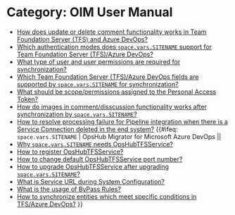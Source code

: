 # Category: OIM User Manual

* [How does update or delete comment functionality works in Team Foundation Server (TFS) and Azure DevOps?](./tfs/update-comment.md)
* [Which authentication modes does <code class="expression">space.vars.SITENAME</code> support for Team Foundation Server (TFS)/Azure DevOps?](./tfs/auth-types.md)
* [What type of user and user permissions are required for synchronization?](./tfs/permission.md)
* [Which Team Foundation Server (TFS)/Azure DevOps fields are supported by <code class="expression">space.vars.SITENAME</code> for synchronization?](./tfs/fields.md)
* [What should be scope/permissions assigned to the Personal Access Token?](./tfs/pat-permission.md)
* [How do images in comment/disscussion functionality works after synchronization by <code class="expression">space.vars.SITENAME</code>?](./tfs/comment-inline-image.md)
* [How to resolve processing failure for Pipeline integration when there is a Service Connection deleted in the end system?](./tfs/pipelineserviceconnectionfailure.md)
{{#ifeq: <code class="expression">space.vars.SITENAME</code> | OpsHub Migrator for Microsoft Azure DevOps ||
* [Why <code class="expression">space.vars.SITENAME</code> needs OpsHubTFSService?](./tfs/purpose-of-opshubtfsservice.md)
* [How to register OpsHubTFSService?](./tfs/register-opshubtfsservice.md)
* [How to change default OpsHubTFSService port number?](./tfs/register-opsHubtfsservice-other-port.md)
* [How to upgrade OpsHubTFSService after upgrading <code class="expression">space.vars.SITENAME</code>?](./tfs/upgrade-tfsservice.md)
* [What is Service URL during System Configuration?](./tfs/service-url.md)
* [What is the usage of ByPass Rules?](./tfs/buypass.md)
* [How to synchronize entities which meet specific conditions in TFS/Azure DevOps?](./tfs/criteria.md)
}}
